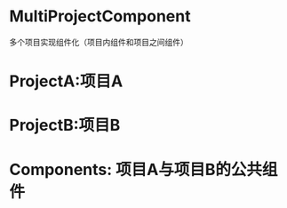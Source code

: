 # MultiProjectComponent
多个项目实现组件化（项目内组件和项目之间组件）
# ProjectA:项目A
# ProjectB:项目B
# Components: 项目A与项目B的公共组件
